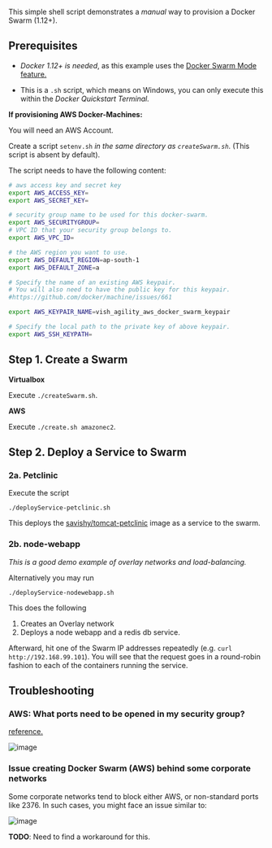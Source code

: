 This simple shell script demonstrates a *manual* way to provision a Docker Swarm (1.12+).

## Prerequisites

* *Docker 1.12+ is needed*, as this example uses the [Docker Swarm Mode feature.](https://docs.docker.com/engine/swarm/swarm-tutorial/create-swarm/)

* This is a `.sh` script, which means on Windows, you can only execute this within the *Docker Quickstart Terminal.*

**If provisioning AWS Docker-Machines:**

You will need an AWS Account. 

Create a script `setenv.sh` *in the same directory as `createSwarm.sh`*. (This script is absent by default). 

The script needs to have the following content:

```bash
# aws access key and secret key
export AWS_ACCESS_KEY=
export AWS_SECRET_KEY=

# security group name to be used for this docker-swarm.
export AWS_SECURITYGROUP=
# VPC ID that your security group belongs to.
export AWS_VPC_ID=

# the AWS region you want to use.
export AWS_DEFAULT_REGION=ap-south-1
export AWS_DEFAULT_ZONE=a

# Specify the name of an existing AWS keypair.
# You will also need to have the public key for this keypair.
#https://github.com/docker/machine/issues/661

export AWS_KEYPAIR_NAME=vish_agility_aws_docker_swarm_keypair

# Specify the local path to the private key of above keypair.
export AWS_SSH_KEYPATH=

```


## Step 1. Create a Swarm

**Virtualbox**

Execute `./createSwarm.sh`.

**AWS**

Execute `./create.sh amazonec2`.

## Step 2. Deploy a Service to Swarm

### 2a. Petclinic
Execute the script

```
./deployService-petclinic.sh
```
This deploys the [savishy/tomcat-petclinic](https://hub.docker.com/r/savishy/tomcat-petclinic) image as a service to the swarm.

### 2b. node-webapp

*This is a good demo example of overlay networks and load-balancing.*

Alternatively you may run

```
./deployService-nodewebapp.sh
```

This does the following
1. Creates an Overlay network
1. Deploys a node webapp and a redis db service.

Afterward, hit one of the Swarm IP addresses repeatedly (e.g. `curl http://192.168.99.101`). You will see that the request goes in a round-robin fashion to each of the containers running the service.

## Troubleshooting

### AWS: What ports need to be opened in my security group? 

[reference.](https://docs.docker.com/engine/swarm/swarm-tutorial/#open-protocols-and-ports-between-the-hosts)

![image](https://cloud.githubusercontent.com/assets/13379978/24997496/7a404dea-2054-11e7-9510-abdff4ffeda9.png)

### Issue creating Docker Swarm (AWS) behind some corporate networks

Some corporate networks tend to block either AWS, or non-standard ports like 2376. In such cases, you might face an issue similar to:

![image](https://cloud.githubusercontent.com/assets/13379978/24996265/dc6d696c-204f-11e7-9f3b-0dc59f0bb32d.png)

**TODO**: Need to find a workaround for this. 
